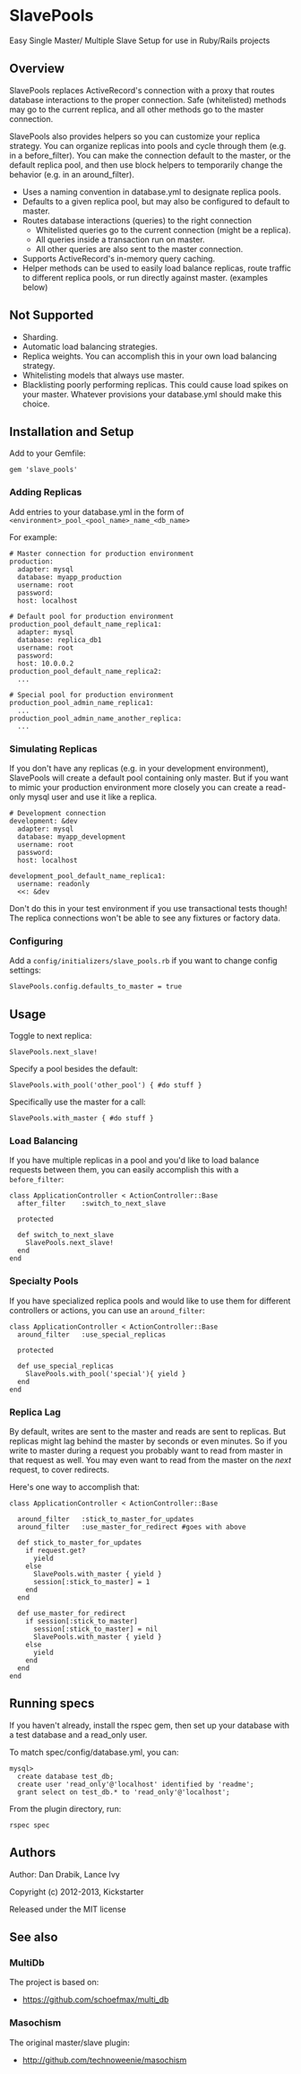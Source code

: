 # SlavePools

Easy Single Master/ Multiple Slave Setup for use in Ruby/Rails projects

## Overview

SlavePools replaces ActiveRecord's connection with a proxy that routes database interactions to the proper connection. Safe (whitelisted) methods may go to the current replica, and all other methods go to the master connection.

SlavePools also provides helpers so you can customize your replica strategy. You can organize replicas into pools and cycle through them (e.g. in a before_filter). You can make the connection default to the master, or the default replica pool, and then use block helpers to temporarily change the behavior (e.g. in an around_filter).

* Uses a naming convention in database.yml to designate replica pools.
* Defaults to a given replica pool, but may also be configured to default to master.
* Routes database interactions (queries) to the right connection
  * Whitelisted queries go to the current connection (might be a replica).
  * All queries inside a transaction run on master.
  * All other queries are also sent to the master connection.
* Supports ActiveRecord's in-memory query caching.
* Helper methods can be used to easily load balance replicas, route traffic to different replica pools, or run directly against master. (examples below)

## Not Supported

* Sharding.
* Automatic load balancing strategies.
* Replica weights. You can accomplish this in your own load balancing strategy.
* Whitelisting models that always use master.
* Blacklisting poorly performing replicas. This could cause load spikes on your master. Whatever provisions your database.yml should make this choice.

## Installation and Setup

Add to your Gemfile:

    gem 'slave_pools'

### Adding Replicas

Add entries to your database.yml in the form of `<environment>_pool_<pool_name>_name_<db_name>`

For example:

    # Master connection for production environment
    production:
      adapter: mysql
      database: myapp_production
      username: root
      password:
      host: localhost

    # Default pool for production environment
    production_pool_default_name_replica1:
      adapter: mysql
      database: replica_db1
      username: root
      password:
      host: 10.0.0.2
    production_pool_default_name_replica2:
      ...

    # Special pool for production environment
    production_pool_admin_name_replica1:
      ...
    production_pool_admin_name_another_replica:
      ...

### Simulating Replicas

If you don't have any replicas (e.g. in your development environment), SlavePools will create a default pool containing only master. But if you want to mimic your production environment more closely you can create a read-only mysql user and use it like a replica.

    # Development connection
    development: &dev
      adapter: mysql
      database: myapp_development
      username: root
      password:
      host: localhost

    development_pool_default_name_replica1:
      username: readonly
      <<: &dev

Don't do this in your test environment if you use transactional tests though! The replica connections won't be able to see any fixtures or factory data.

### Configuring

Add a `config/initializers/slave_pools.rb` if you want to change config settings:

    SlavePools.config.defaults_to_master = true

## Usage

Toggle to next replica:

    SlavePools.next_slave!

Specify a pool besides the default:

    SlavePools.with_pool('other_pool') { #do stuff }

Specifically use the master for a call:

    SlavePools.with_master { #do stuff }

### Load Balancing

If you have multiple replicas in a pool and you'd like to load balance requests between them, you can easily accomplish this with a `before_filter`:

    class ApplicationController < ActionController::Base
      after_filter    :switch_to_next_slave

      protected

      def switch_to_next_slave
        SlavePools.next_slave!
      end
    end

### Specialty Pools

If you have specialized replica pools and would like to use them for different controllers or actions, you can use an `around_filter`:

    class ApplicationController < ActionController::Base
      around_filter   :use_special_replicas

      protected

      def use_special_replicas
        SlavePools.with_pool('special'){ yield }
      end
    end

### Replica Lag

By default, writes are sent to the master and reads are sent to replicas. But replicas might lag behind the master by seconds or even minutes. So if you write to master during a request you probably want to read from master in that request as well. You may even want to read from the master on the _next_ request, to cover redirects.

Here's one way to accomplish that:

    class ApplicationController < ActionController::Base

      around_filter   :stick_to_master_for_updates
      around_filter   :use_master_for_redirect #goes with above

      def stick_to_master_for_updates
        if request.get?
          yield
        else
          SlavePools.with_master { yield }
          session[:stick_to_master] = 1
        end
      end

      def use_master_for_redirect
        if session[:stick_to_master]
          session[:stick_to_master] = nil
          SlavePools.with_master { yield }
        else
          yield
        end
      end
    end

## Running specs

If you haven't already, install the rspec gem, then set up your database
with a test database and a read_only user.

To match spec/config/database.yml, you can:

    mysql>
      create database test_db;
      create user 'read_only'@'localhost' identified by 'readme';
      grant select on test_db.* to 'read_only'@'localhost';

From the plugin directory, run:

    rspec spec

## Authors

Author: Dan Drabik, Lance Ivy

Copyright (c) 2012-2013, Kickstarter

Released under the MIT license

## See also

### MultiDb

The project is based on:

* https://github.com/schoefmax/multi_db

### Masochism

The original master/slave plugin:

* http://github.com/technoweenie/masochism
